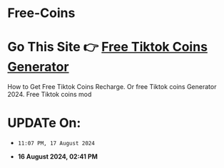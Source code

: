 # Free-Coins
# Go This Site 👉 [Free Tiktok Coins Generator](https://modren8.com/tiktok-coins)
How to Get Free Tiktok Coins Recharge. Or free Tiktok coins Generator 2024. Free Tiktok coins mod

# UPDATe On:
- `11:07 PM, 17 August 2024 `
  
- **16 August 2024, 02:41 PM**
